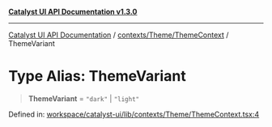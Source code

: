 [**Catalyst UI API Documentation v1.3.0**](../../../../README.md)

---

[Catalyst UI API Documentation](../../../../README.md) / [contexts/Theme/ThemeContext](../README.md) / ThemeVariant

# Type Alias: ThemeVariant

> **ThemeVariant** = `"dark"` \| `"light"`

Defined in: [workspace/catalyst-ui/lib/contexts/Theme/ThemeContext.tsx:4](https://github.com/TheBranchDriftCatalyst/catalyst-ui/blob/main/lib/contexts/Theme/ThemeContext.tsx#L4)
